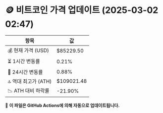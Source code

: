 # 🪙 비트코인 가격 업데이트 (2025-03-02 02:47)

| 항목                | 값 |
|--------------------|----------------|
| 💰 현재 가격 (USD) | $85229.50 |
| ⏳ 1시간 변동률    | 0.21% |
| 📆 24시간 변동률   | 0.88% |
| 🔝 역대 최고가 (ATH) | $109021.48 |
| 📉 ATH 대비 하락률 | -21.90% |

🔄 **이 파일은 GitHub Actions에 의해 자동으로 업데이트됩니다.**
